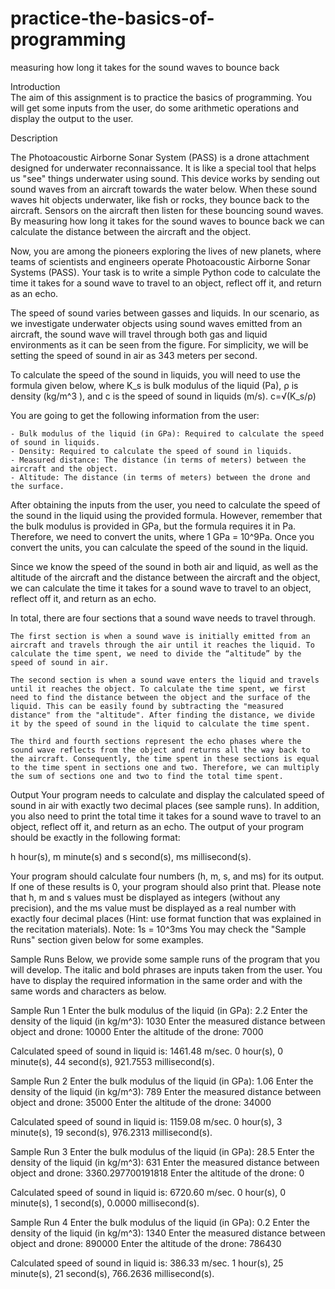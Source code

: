 # practice-the-basics-of-programming
measuring how long it takes for the sound waves to bounce back

Introduction									
The aim of this assignment is to practice the basics of programming. You will get some inputs from the user, do some arithmetic operations and display the output to the user.

Description

The Photoacoustic Airborne Sonar System (PASS) is a drone attachment designed for underwater reconnaissance. It is like a special tool that helps us "see" things underwater using sound. This device works by sending out sound waves from an aircraft towards the water below. When these sound waves hit objects underwater, like fish or rocks, they bounce back to the aircraft. Sensors on the aircraft then listen for these bouncing sound waves. By measuring how long it takes for the sound waves to bounce back we can calculate the distance between the aircraft and the object.

Now, you are among the pioneers exploring the lives of new planets, where teams of scientists and engineers operate Photoacoustic Airborne Sonar Systems (PASS). Your task is to write a simple Python code to calculate the time it takes for a sound wave to travel to an object, reflect off it, and return as an echo.

 

The speed of sound varies between gasses and liquids. In our scenario, as we investigate underwater objects using sound waves emitted from an aircraft, the sound wave will travel through both gas and liquid environments as it can be seen from the figure. For simplicity, we will be setting the speed of sound in air as 343 meters per second. 

To calculate the speed of the sound in liquids, you will need to use the formula given below, where K_s is bulk modulus of the liquid (Pa), ρ is density (kg/m^3 ), and c is the speed of sound in liquids (m/s).
c=√(K_s/ρ)


You are going to get the following information from the user:

	- Bulk modulus of the liquid (in GPa): Required to calculate the speed of sound in liquids.
	- Density: Required to calculate the speed of sound in liquids.
	- Measured distance: The distance (in terms of meters) between the aircraft and the object.
	- Altitude: The distance (in terms of meters) between the drone and the surface.

After obtaining the inputs from the user, you need to calculate the speed of the sound in the liquid using the provided formula. However, remember that the bulk modulus is provided in GPa, but the formula requires it in Pa. Therefore, we need to convert the units, where 1 GPa = 10^9Pa. Once you convert the units, you can calculate the speed of the sound in the liquid.

Since we know the speed of the sound in both air and liquid, as well as the altitude of the aircraft and the distance between the aircraft and the object, we can calculate the time it takes for a sound wave to travel to an object, reflect off it, and return as an echo. 

In total, there are four sections that a sound wave needs to travel through.

	The first section is when a sound wave is initially emitted from an aircraft and travels through the air until it reaches the liquid. To calculate the time spent, we need to divide the “altitude” by the speed of sound in air.

	The second section is when a sound wave enters the liquid and travels until it reaches the object. To calculate the time spent, we first need to find the distance between the object and the surface of the liquid. This can be easily found by subtracting the "measured distance" from the "altitude". After finding the distance, we divide it by the speed of sound in the liquid to calculate the time spent.

	The third and fourth sections represent the echo phases where the sound wave reflects from the object and returns all the way back to the aircraft. Consequently, the time spent in these sections is equal to the time spent in sections one and two. Therefore, we can multiply the sum of sections one and two to find the total time spent.

Output
Your program needs to calculate and display the calculated speed of sound in air with exactly two decimal places (see sample runs). In addition, you also need to print the total time it takes for a sound wave to travel to an object, reflect off it, and return as an echo.
The output of your program should be exactly in the following format:

h hour(s), m minute(s) and s second(s), ms millisecond(s).

Your program should calculate four numbers (h, m, s, and ms) for its output. If one of these results is 0, your program should also print that. 
Please note that h, m and s values must be displayed as integers (without any precision), and the ms value must be displayed as a real number with exactly four decimal places (Hint: use format function that was explained in the recitation materials). 
Note: 1s = 10^3ms
You may check the "Sample Runs" section given below for some examples.





Sample Runs
Below, we provide some sample runs of the program that you will develop. The italic and bold phrases are inputs taken from the user. You have to display the required information in the same order and with the same words and characters as below. 

Sample Run 1
Enter the bulk modulus of the liquid (in GPa): 2.2
Enter the density of the liquid (in kg/m^3): 1030
Enter the measured distance between object and drone: 10000
Enter the altitude of the drone: 7000

Calculated speed of sound in liquid is: 1461.48 m/sec.
0 hour(s), 0 minute(s), 44 second(s), 921.7553 millisecond(s).

Sample Run 2
Enter the bulk modulus of the liquid (in GPa): 1.06
Enter the density of the liquid (in kg/m^3): 789
Enter the measured distance between object and drone: 35000
Enter the altitude of the drone: 34000

Calculated speed of sound in liquid is: 1159.08 m/sec.
0 hour(s), 3 minute(s), 19 second(s), 976.2313 millisecond(s).

Sample Run 3
Enter the bulk modulus of the liquid (in GPa): 28.5
Enter the density of the liquid (in kg/m^3): 631
Enter the measured distance between object and drone: 3360.297700191818
Enter the altitude of the drone: 0

Calculated speed of sound in liquid is: 6720.60 m/sec.
0 hour(s), 0 minute(s), 1 second(s), 0.0000 millisecond(s).


Sample Run 4
Enter the bulk modulus of the liquid (in GPa): 0.2
Enter the density of the liquid (in kg/m^3): 1340
Enter the measured distance between object and drone: 890000
Enter the altitude of the drone: 786430

Calculated speed of sound in liquid is: 386.33 m/sec.
1 hour(s), 25 minute(s), 21 second(s), 766.2636 millisecond(s).

